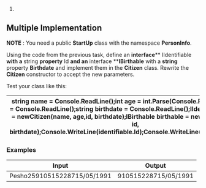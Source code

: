 1.
## Multiple Implementation

**NOTE** : You need a public **StartUp** class with the namespace **PersonInfo**.

Using the code from the previous task, define an **interface**** IIdentifiable **with a** string **property** Id **and an** interface ****IBirthable** with a **string** property **Birthdate** and implement them in the **Citizen** class. Rewrite the **Citizen** constructor to accept the new parameters.

Test your class like this:

| string name = Console.ReadLine();int age = int.Parse(Console.ReadLine());string id = Console.ReadLine();string birthdate = Console.ReadLine();IIdentifiable identifiable = newCitizen(name, age,id, birthdate);IBirthable birthable = newCitizen(name, age, id, birthdate);Console.WriteLine(identifiable.Id);Console.WriteLine(birthable.Birthdate); |
| --- |

### Examples

| **Input** | **Output** |
| --- | --- |
| Pesho25910515228715/05/1991 | 910515228715/05/1991 |

